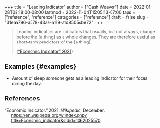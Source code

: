 +++
title = "Leading Indicator"
author = ["Cash Weaver"]
date = 2022-01-28T08:18:00-08:00
lastmod = 2022-11-04T15:05:13-07:00
tags = ["reference", "reference"]
categories = ["reference"]
draft = false
slug = "31eaa796-a578-43ae-a119-a1d8505cbe72"
+++

> Leading indicators are indicators that usually, but not always, change before the [a thing] as a whole changes. They are therefore useful as short-term predictors of the [a thing].
>
> (<a href="#citeproc_bib_item_1">“Economic Indicator” 2021</a>)


## Examples {#examples}

-   Amount of sleep someone gets as a leading indicator for their focus during the day.

## References

<style>.csl-entry{text-indent: -1.5em; margin-left: 1.5em;}</style><div class="csl-bib-body">
  <div class="csl-entry"><a id="citeproc_bib_item_1"></a>“Economic Indicator.” 2021. <i>Wikipedia</i>, December. <a href="https://en.wikipedia.org/w/index.php?title=Economic_indicator&oldid=1062025570">https://en.wikipedia.org/w/index.php?title=Economic_indicator&#38;oldid=1062025570</a>.</div>
</div>
